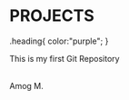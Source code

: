# PROJECTS
.heading{
  color:"purple";
}
<p class="heading">This is my first Git Repository</p>
<br>
Amog M.
